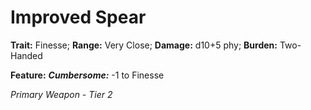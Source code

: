 # Improved Spear

**Trait:** Finesse; **Range:** Very Close; **Damage:** d10+5 phy; **Burden:** Two-Handed

**Feature:** ***Cumbersome:*** -1 to Finesse

*Primary Weapon - Tier 2*
